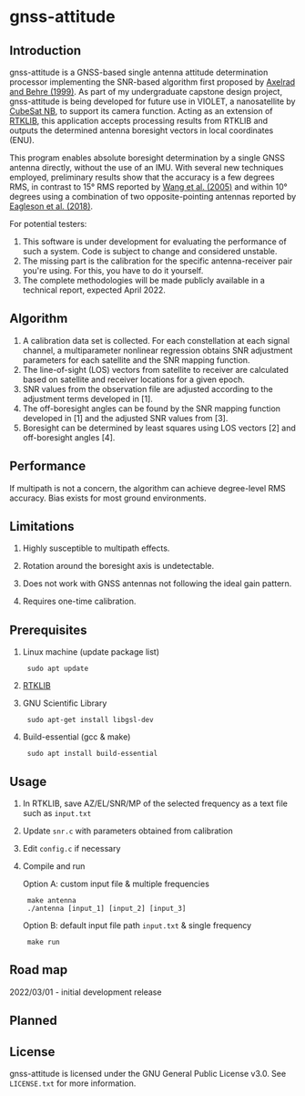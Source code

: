 # gnss-attitude
## Introduction
gnss-attitude is a GNSS-based single antenna attitude determination processor implementing the SNR-based algorithm first proposed by [Axelrad and Behre (1999)](https://doi.org/10.1109/5.736346). As part of my undergraduate capstone design project, gnss-attitude is being developed for future use in VIOLET, a nanosatellite by [CubeSat NB](https://www.unb.ca/initiatives/cubesat/), to support its camera function. Acting as an extension of [RTKLIB](http://www.rtklib.com/), this application accepts processing results from RTKLIB and outputs the determined antenna boresight vectors in local coordinates (ENU).

This program enables absolute boresight determination by a single GNSS antenna directly, without the use of an IMU. With several new techniques employed, preliminary results show that the accuracy is a few degrees RMS, in contrast to 15° RMS reported by [Wang et al. (2005)](https://doi.org/10.2514/6.2005-5993) and within 10° degrees using a combination of two opposite-pointing antennas reported by [Eagleson et al. (2018)](https://digitalcommons.usu.edu/smallsat/2018/all2018/424/).

For potential testers: 
1. This software is under development for evaluating the performance of such a system. Code is subject to change and considered unstable.
2. The missing part is the calibration for the specific antenna-receiver pair you're using. For this, you have to do it yourself. 
3. The complete methodologies will be made publicly available in a technical report, expected April 2022.

## Algorithm
1. A calibration data set is collected. For each constellation at each signal channel, a multiparameter nonlinear regression obtains SNR adjustment parameters for each satellite and the SNR mapping function.
2. The line-of-sight (LOS) vectors from satellite to receiver are calculated based on satellite and receiver locations for a given epoch.
3. SNR values from the observation file are adjusted according to the adjustment terms developed in [1].
4. The off-boresight angles can be found by the SNR mapping function developed in [1] and the adjusted SNR values from [3].
5. Boresight can be determined by least squares using LOS vectors [2] and off-boresight angles [4].

## Performance
If multipath is not a concern, the algorithm can achieve degree-level RMS accuracy. Bias exists for most ground environments.

## Limitations
1. Highly susceptible to multipath effects.

2. Rotation around the boresight axis is undetectable.

3. Does not work with GNSS antennas not following the ideal gain pattern.

4. Requires one-time calibration.

## Prerequisites
1. Linux machine (update package list)

        sudo apt update

2. [RTKLIB](http://www.rtklib.com/)
3. GNU Scientific Library

        sudo apt-get install libgsl-dev

4. Build-essential (gcc & make)

        sudo apt install build-essential

## Usage
1. In RTKLIB, save AZ/EL/SNR/MP of the selected frequency as a text file such as `input.txt`

2. Update `snr.c` with parameters obtained from calibration

3. Edit `config.c` if necessary

4. Compile and run

   Option A: custom input file & multiple frequencies

        make antenna
        ./antenna [input_1] [input_2] [input_3]

   Option B: default input file path `input.txt` & single frequency
 
        make run

## Road map
2022/03/01 - initial development release

## Planned


## License
gnss-attitude is licensed under the GNU General Public License v3.0. See `LICENSE.txt` for more information.

